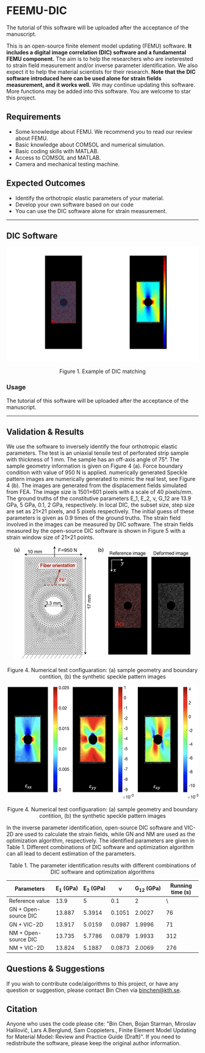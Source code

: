 # FEEMU-DIC
The tutorial of this software will be uploaded after the acceptance of the manuscript.

This is an open-source finite element model updating (FEMU) software. **It includes a digital image correlation (DIC) software and a fundamental FEMU component.** The aim is to help the researchers who are ineterested to strain field measurement and/or inverse parameter identification. We also expect it to help the material scientists for their research. **Note that the DIC software introduced here can be used alone for strain fields measurement, and it works well.**
We may continue updating this software. More functions may be added into this software. You are welcome to star this project.
## Requirements
- Some knowledge about FEMU. We recommend you to read our review about FEMU.
- Basic knowledge about COMSOL and numerical simulation.
- Basic coding skills with MATLAB.
- Access to COMSOL and MATLAB.
- Camera and mechanical testing machine.
## Expected Outcomes
- Identify the orthotropic elastic parameters of your material.
- Develop your own software based on our code
- You can use the DIC software alone for strain measurement.
***
## DIC Software
<p align="middle">
  <img src="Figure/DIC.jpg" height="300" />
</p>
<center>Figure 1. Example of DIC matching</center>

### Usage
The tutorial of this software will be uploaded after the acceptance of the manuscript.

***
## Validation & Results
We use the software to inversely identify the four orthotropic elastic parameters. The test is an uniaxial tensile test of perforated strip sample with thickness of 1 mm. The sample has an off-axis angle of 75°. The sample geometry information is given on Figure 4 (a). Force boundary condition with value of 950 N is applied. numerically generated Speckle pattern images are numerically generated to mimic the real test, see Figure 4 (b). The images are generated from the displacement fields simulated from FEA. The image size is 1501×601 pixels with a scale of 40 pixels/mm. The ground truths of the constitutive parameters E_1, E_2, ν, G_12 are 13.9 GPa, 5 GPa, 0.1, 2 GPa, respectively. In local DIC, the subset size, step size are set as 21×21 pixels, and 5 pixels respectively. The initial guess of these parameters is given as 0.9 times of the ground truths. The strain field involved in the images can be measured by DIC software. The strain fields measured by the open-source DIC software is shown in Figure 5 with a strain window size of 21×21 points.

<p align="middle">
  <img src="Figure/Numerical test.jpg" height="300" />
</p>
<center>Figure 4. Numerical test configuaration: (a) sample geometry and boundary contition, (b) the synthetic speckle pattern images</center>
<p align="middle">
  <img src="Figure/DIC results.jpg" height="300" />
</p>
<center>Figure 4. Numerical test configuaration: (a) sample geometry and boundary contition, (b) the synthetic speckle pattern images</center>

In the inverse parameter identification, open-source DIC software and VIC-2D are used to calculate the strain fields, while GN and NM are used as the optimization algorithm, respectively. The identified parameters are given in Table 1. Different combinations of DIC software and optimization algorithm can all lead to decent estimation of the parameters. 

<center>Table 1. The parameter identification results with different combinations of DIC software and optimization algorithms</center>

|Parameters|	E<sub>1</sub>$~$(GPa)|	E<sub>2</sub>$~$(GPa)	|ν	|G<sub>12</sub>$~$(GPa)|	Running time (s)|
|----------|-------------|--------------|---|----------|--------------------|
|Reference value|	13.9|	5	|0.1	|2	|\\ |
|GN + Open-source DIC|	13.887|	5.3914|	0.1051|	2.0027|	76|
|GN + VIC-2D|	13.917	|5.0159	|0.0987|	1.9996|	71|
|NM + Open-source DIC|	13.735	|5.7786|	0.0879	|1.9933|	312|
|NM + VIC-2D|	13.824|	5.1887|	0.0873|	2.0069|	276|

## Questions & Suggestions
If you wish to contribute code/algorithms to this project, or have any question or suggestion, please contact Bin Chen via binchen@kth.se. 

## Citation
Anyone who uses the code please cite: "Bin Chen, Bojan Starman, Miroslav Halilovič, Lars A.Berglund, Sam Coppieters., Finite Element Model Updating for Material Model: Review and Practice Guide (Draft)". If you need to redistribute the software, please keep the original author information.
